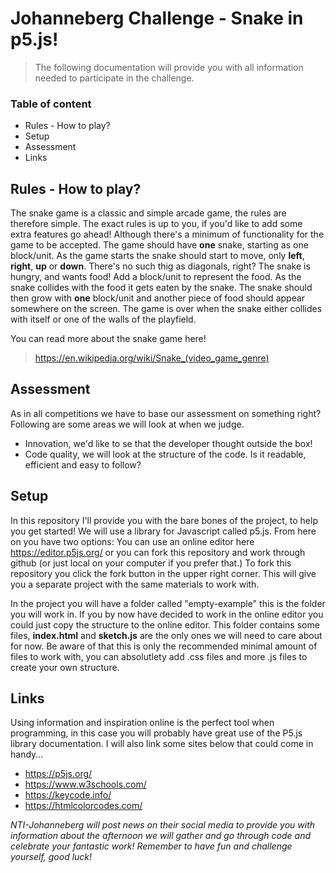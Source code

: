 # Johanneberg Challenge - Snake in p5.js!

>The following documentation will provide you with all information needed to participate in the challenge.

### Table of content

- Rules - How to play?
- Setup
- Assessment
- Links

## Rules - How to play?

The snake game is a classic and simple arcade game, the rules are therefore simple. The exact rules is up to you, if you'd like to 
add some extra features go ahead! Although there's a minimum of functionality for the game to be accepted. The game should have **one**
snake, starting as one block/unit. As the game starts the snake should start to move, only **left**, **right**, **up** or **down**. 
There's no such thig as diagonals, right? The snake is hungry, and wants food! Add a block/unit to represent the food. As the snake 
collides with the food it gets eaten by the snake. The snake should then grow with **one** block/unit and another piece of food should 
appear somewhere on the screen. The game is over when the snake either collides with itself or one of the walls of the playfield. 

You can read more about the snake game here!
>https://en.wikipedia.org/wiki/Snake_(video_game_genre)

## Assessment

As in all competitions we have to base our assessment on something right? Following are some areas we will look at when we judge. 

- Innovation, we'd like to se that the developer thought outside the box!
- Code quality, we will look at the structure of the code. Is it readable, efficient and easy to follow?

## Setup

In this repository I'll provide you with the bare bones of the project, to help you get started! We will use a library for Javascript 
called p5.js. From here on you have two options: You can use an online editor here https://editor.p5js.org/ or you can fork this 
repository and work through github (or just local on your computer if you prefer that.) To fork this repository you click the fork 
button in the upper right corner. This will give you a separate project with the same materials to work with.

In the project you will have a folder called "empty-example" this is the folder you will work in. If you by now have decided to work in 
the online editor you could just copy the structure to the online editor. This folder contains some files, **index.html** and 
**sketch.js** are the only ones we will need to care about for now. Be aware of that this is only the recommended minimal amount of 
files to work with, you can absolutlety add .css files and more .js files to create your own structure. 

## Links

Using information and inspiration online is the perfect tool when programming, in this case you will probably have great use of the
P5.js library documentation. I will also link some sites below that could come in handy...

- https://p5js.org/
- https://www.w3schools.com/
- https://keycode.info/
- https://htmlcolorcodes.com/

*NTI-Johanneberg will post news on their social media to provide you with information about the afternoon we will gather and go through 
code and celebrate your fantastic work! Remember to have fun and challenge yourself, good luck!* 
